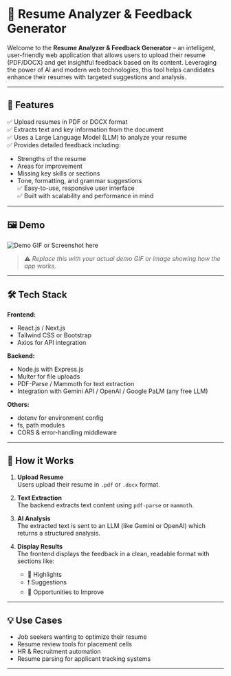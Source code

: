 # 📄 Resume Analyzer & Feedback Generator

Welcome to the **Resume Analyzer & Feedback Generator** – an intelligent, user-friendly web application that allows users to upload their resume (PDF/DOCX) and get insightful feedback based on its content. Leveraging the power of AI and modern web technologies, this tool helps candidates enhance their resumes with targeted suggestions and analysis.

---

## 🚀 Features

✅ Upload resumes in PDF or DOCX format  
✅ Extracts text and key information from the document  
✅ Uses a Large Language Model (LLM) to analyze your resume  
✅ Provides detailed feedback including:

- Strengths of the resume
- Areas for improvement
- Missing key skills or sections
- Tone, formatting, and grammar suggestions  
  ✅ Easy-to-use, responsive user interface  
  ✅ Built with scalability and performance in mind

---

## 🖼️ Demo

![Demo GIF or Screenshot here](./demo/demo.gif)

> ⚠️ _Replace this with your actual demo GIF or image showing how the app works._

---

## 🛠️ Tech Stack

**Frontend:**

- React.js / Next.js
- Tailwind CSS or Bootstrap
- Axios for API integration

**Backend:**

- Node.js with Express.js
- Multer for file uploads
- PDF-Parse / Mammoth for text extraction
- Integration with Gemini API / OpenAI / Google PaLM (any free LLM)

**Others:**

- dotenv for environment config
- fs, path modules
- CORS & error-handling middleware

---

## 🧠 How it Works

1. **Upload Resume**  
   Users upload their resume in `.pdf` or `.docx` format.

2. **Text Extraction**  
   The backend extracts text content using `pdf-parse` or `mammoth`.

3. **AI Analysis**  
   The extracted text is sent to an LLM (like Gemini or OpenAI) which returns a structured analysis.

4. **Display Results**  
   The frontend displays the feedback in a clean, readable format with sections like:
   - 📌 Highlights
   - ❗ Suggestions
   - 🚀 Opportunities to Improve

---

## 💡 Use Cases

- Job seekers wanting to optimize their resume
- Resume review tools for placement cells
- HR & Recruitment automation
- Resume parsing for applicant tracking systems

---
